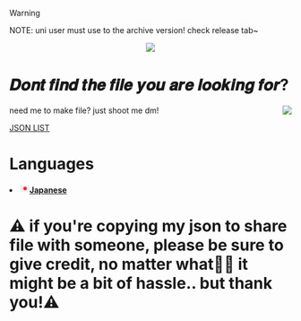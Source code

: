 > [!WARNING]  
> NOTE: uni user must use to the archive version! check release tab~
<body>
  <div align="center">
    <img src="https://c.tenor.com/tEbjIWKMCYoAAAAC/tenor.gif">
  </div>
  <h1>𝑫𝒐𝒏𝒕 𝒇𝒊𝒏𝒅 𝒕𝒉𝒆 𝒇𝒊𝒍𝒆 𝒚𝒐𝒖 𝒂𝒓𝒆 𝒍𝒐𝒐𝒌𝒊𝒏𝒈 𝒇𝒐𝒓?</h1>
  <a href="https://discord.com/users/571723571983024140">
    <img src="https://lanyard.kyrie25.me/api/571723571983024140?waveColor=8B8BFA&waveSpotifyColor=B48EF7&gradient=7E37F9-B48EF7-E568C4&imgStyle=square" align="right"/>
  </a>
  <p>need me to make file? just shoot me dm!</p>
  <a href="https://github.com/Minato0211/minato-jsons/blob/main/JSON-LIST.md">JSON LIST</a>
  <h1>Languages</h1>
  <li>
    <a href="README-JP.md"><b><img src="https://github.com/twitter/twemoji/blob/master/assets/svg/1f1ef-1f1f5.svg" width="16"/>Japanese</b></a>
  </li>
  <h1>⚠︎ if you're copying my json to share file with someone, please be sure to give credit, no matter what🙏🙏
it might be a bit of hassle.. but thank you!⚠︎</h1>
</body>
